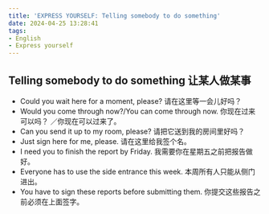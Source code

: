 ```yaml
---
title: 'EXPRESS YOURSELF: Telling somebody to do something'
date: 2024-04-25 13:28:41
tags:
- English
- Express yourself
---
```


## Telling somebody to do something 让某人做某事
- Could you wait here for a moment, please? 
请在这里等一会儿好吗？
- Would you come through now?/You can come through now. 
你现在过来可以吗？ ／你现在可以过来了。
- Can you send it up to my room, please? 
请把它送到我的房间里好吗？
- Just sign here for me, please. 
请在这里给我签个名。
- I need you to finish the report by Friday. 
我需要你在星期五之前把报告做好。
- Everyone has to use the side entrance this week. 
本周所有人只能从侧门进出。
- You have to sign these reports before submitting them. 
你提交这些报告之前必须在上面签字。